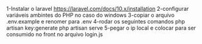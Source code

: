 1-Instalar o laravel https://laravel.com/docs/10.x/installation
2-configurar variáveis ambintes do PHP no caso do windows
3-copiar o arquivo .env.example e renomer para .env
4-rodar os seguintes comandos
    php artisan key:generate
    php artisan serve
5-pegar o ip local e colocar para ser consumido no front no arquivo login.js
    
